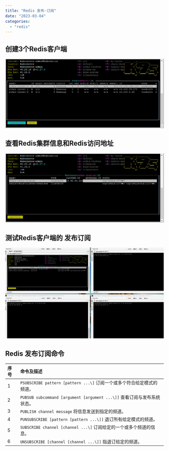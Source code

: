 ```yaml
---
title: "Redis 发布-订阅"
date: "2023-03-04"
categories: 
  - "redis"
---
```


## 创建3个Redis客户端

[![](images/clients.png)](http://qiniu.dev-share.top/image/clients.png)

## 查看Redis集群信息和Redis访问地址

[![](images/redis-cluster-info.png)](http://qiniu.dev-share.top/image/redis-cluster-info.png)

## 测试Redis客户端的 发布订阅

[![](images/redis-pub-sub.gif)](http://qiniu.dev-share.top/image/gif/redis-pub-sub.gif)

## Redis 发布订阅命令

| 序号 | 命令及描述 |
| :-- | :-- |
| 1 | `PSUBSCRIBE pattern [pattern ...\]` 订阅一个或多个符合给定模式的频道。 |
| 2 | `PUBSUB subcommand [argument [argument ...\]]` 查看订阅与发布系统状态。 |
| 3 | `PUBLISH channel message` 将信息发送到指定的频道。 |
| 4 | `PUNSUBSCRIBE [pattern [pattern ...\]]` 退订所有给定模式的频道。 |
| 5 | `SUBSCRIBE channel [channel ...\]` 订阅给定的一个或多个频道的信息。 |
| 6 | `UNSUBSCRIBE [channel [channel ...\]]` 指退订给定的频道。 |

